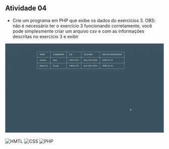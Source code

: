 ## Atividade 04
- Crie um programa em PHP que exibe os dados do exercícios 3. OBS: não é necessário ter o exercício 3 funcionando corretamente, você pode simplesmente criar um arquivo csv e com as informações descritas no exercício 3 e exibir

![Video Demonstrativo](https://github.com/camilavitoriacosta/ProgWeb/blob/master/src/videos/prova02_exercicio04.gif)

<img align="center" alt="HMTL" src="https://img.shields.io/badge/HTML5-E34F26?style=for-the-badge&logo=html5&logoColor=white"> <img align="center" alt="CSS" src="https://img.shields.io/badge/CSS3-1572B6?style=for-the-badge&logo=css3&logoColor=white"> <img align="center" alt="PHP" src="https://img.shields.io/badge/PHP-777BB4?style=for-the-badge&logo=php&logoColor=white"> 
